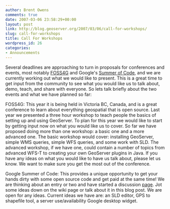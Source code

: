 ```yaml
---
author: Brent Owens
comments: true
date: 2007-03-06 23:58:29+00:00
layout: post
link: http://blog.geoserver.org/2007/03/06/call-for-workshops/
slug: call-for-workshops
title: Call For Workshops
wordpress_id: 26
categories:
- Announcements
---
```


Several deadlines are approaching to turn in proposals for conferences and events, most notably [FOSS4G](http://www.foss4g2007.org/) and Google's [Summer of Code](http://code.google.com/soc/), and we are currently working out what we would like to present. This is a great time to get input from the community to see what you would like us to talk about, demo, teach, and share with everyone. So lets talk briefly about the two events and what we have planned so far:







FOSS4G: This year it is being held in Victoria BC, Canada, and is a great conference to learn about everything geospatial that is open source. Last year we presented a three hour workshop to teach people the basics of setting up and using GeoServer. To plan for this year we would like to start by getting input now on what you would like us to cover. So far we have proposed doing more than one workshop: a basic one and a more advanced one. The basic workshop would cover: installing GeoServer, simple WMS queries, simple WFS queries, and some work with SLD. The advanced workshop, if we have one, could contain a number of topics from advanced WFS-T to creating your own GeoServer plugins in Java. If you have any ideas on what you would like to have us talk about, please let us know. We want to make sure you get the most out of the conference.







Google Summer of Code: This provides a unique opportunity to get your hands dirty with some open source code and get paid at the same time! We are thinking about an entry or two and have started a discussion [page](http://docs.codehaus.org/display/GEOSDEV/GeoServer+Summer+of+Code+Ideas). Jot some ideas down on the wiki page or talk about it in this blog post. We are open for any ideas. Current ideas we have are: an SLD editor, GPS to shapefile tool, a server use/availability Google desktop widget.
